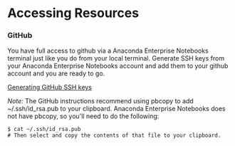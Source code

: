 # Accessing Resources

### GitHub
You have full access to github via a Anaconda Enterprise Notebooks terminal just like you do from your local terminal.
Generate SSH keys from your Anaconda Enterprise Notebooks account and add them to your github account and you are ready to go.

<a href="https://help.github.com/articles/generating-ssh-keys" target="_blank">Generating GitHub SSH keys</a>

*Note:* The GitHub instructions recommend using pbcopy to add ~/.ssh/id_rsa.pub to your clipboard. Anaconda Enterprise Notebooks does not have pbcopy, so you'll need to do the following:

	$ cat ~/.ssh/id_rsa.pub
	# Then select and copy the contents of that file to your clipboard.
